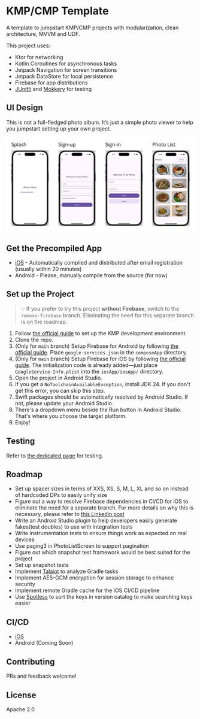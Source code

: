 # KMP/CMP Template

A template to jumpstart KMP/CMP projects with modularization, clean architecture, MVVM and UDF.

This project uses:
- Ktor for networking
- Kotlin Coroutines for asynchronous tasks
- Jetpack Navigation for screen transitions
- Jetpack DataStore for local persistence
- Firebase for app distributions
- [JUnit5](https://junit.org/) and [Mokkery](https://mokkery.dev/) for testing

## UI Design
This is not a full-fledged photo album. It’s just a simple photo viewer to help you jumpstart setting up your own project.

![UI Design](ui_design.png)

## Get the Precompiled App
- [iOS](https://aungthiha.github.io/iOSAppAccessAutomation/pages/firebase-setup.html) - Automatically compiled and distributed after email registration (usually within 20 minutes)
- Android - Please, manually compile from the source (for now)

## Set up the Project

> 💡 If you prefer to try this project **without Firebase**, switch to the `remove-firebase` branch. Eliminating the need for this separate branch is on the roadmap.

1. Follow [the official guide](https://www.jetbrains.com/help/kotlin-multiplatform-dev/quickstart.html#set-up-the-environment) to set up the KMP development environment.
2. Clone the repo.
3. (Only for `main` branch) Setup Firebase for Android by following [the official guide](https://firebase.google.com/docs/android/setup). Place `google-services.json` in the `composeApp` directory.
4. (Only for `main` branch) Setup Firebase for iOS by following [the official guide](https://firebase.google.com/docs/ios/setup). The initialization code is already added—just place `GoogleService-Info.plist` into the `iosApp/iosApp/` directory.
5. Open the project in Android Studio.
6. If you get a `NoToolchainAvailableException`, install JDK 24. If you don't get this error, you can skip this step.
7. Swift packages should be automatically resolved by Android Studio. If not, please update your Android Studio.
8. There's a dropdown menu beside the Run button in Android Studio. That's where you choose the target platform.
9. Enjoy!

## Testing
Refer to [the dedicated page](TESTING.md) for testing.

## Roadmap
- Set up spacer sizes in terms of XXS, XS, S, M, L, XL and so on instead of hardcoded DPs to easily unify size
- Figure out a way to resolve Firebase dependencies in CI/CD for iOS to eliminate the need for a separate branch. For more details on why this is necessary, please refer to [this Linkedin post](https://www.linkedin.com/feed/update/urn:li:activity:7342558671152828416/)
- Write an Android Studio plugin to help developers easily generate fakes(test doubles) to use with integration tests
- Write instrumentation tests to ensure things work as expected on real devices
- Use paging3 in PhotoListScreen to support pagination
- Figure out which snapshot test framework would be best suited for the project
- Set up snapshot tests
- Implement [Talaiot](https://github.com/cdsap/Talaiot) to analyze Gradle tasks
- Implement AES-GCM encryption for session storage to enhance security
- Implement remote Gradle cache for the iOS CI/CD pipeline
- Use [Spotless](https://github.com/diffplug/spotless) to sort the keys in version catalog to make searching keys easier

## CI/CD
- [iOS](https://github.com/AungThiha/iOSAppAccessAutomation)
- Android (Coming Soon)

## Contributing
PRs and feedback welcome!

## License
Apache 2.0
